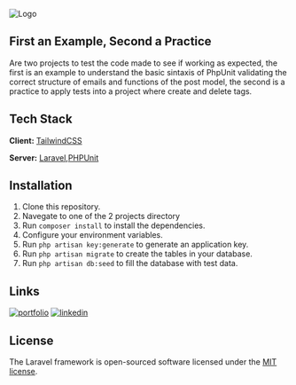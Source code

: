 
![Logo](https://raw.githubusercontent.com/laravel/art/master/logo-lockup/5%20SVG/2%20CMYK/1%20Full%20Color/laravel-logolockup-cmyk-red.svg)


## First an Example, Second a Practice
Are two projects to test the code made to see if working as expected, the first is an example to understand the basic sintaxis of PhpUnit validating the correct structure of emails and functions of the post model, the second is a practice to apply tests into a project where create and delete tags.

## Tech Stack

**Client:** [TailwindCSS](https://tailwindcss.com)

**Server:** [Laravel](https://laravel.com/),[PHPUnit](https://phpunit.de/index.html)


## Installation

1. Clone this repository.
2. Navegate to one of the 2 projects directory
3. Run `composer install` to install the dependencies.
4. Configure your environment variables.
5. Run `php artisan key:generate` to generate an application key.
6. Run `php artisan migrate` to create the tables in your database.
7. Run `php artisan db:seed` to fill the database with test data.
  
## Links

[![portfolio](https://img.shields.io/badge/my_portfolio-000?style=for-the-badge&logo=ko-fi&logoColor=white)](https://angelprz8a.github.io/Portafolio/)
[![linkedin](https://img.shields.io/badge/linkedin-0A66C2?style=for-the-badge&logo=linkedin&logoColor=white)](https://www.linkedin.com/in/angelprz8a/)

## License

The Laravel framework is open-sourced software licensed under the [MIT license](https://opensource.org/licenses/MIT).

